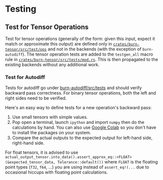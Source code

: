 # Testing

## Test for Tensor Operations

Test for tensor operations (generally of the form: given this input, expect it match or approximate
this output) are defined only in
[`crates/burn-tensor/src/test/ops`](https://github.com/tracel-ai/burn/tree/81a67b6a0992b9b5c33cda8b9784570143b67319/crates/burn-tensor/src/tests/ops)
and not in the backends (with the exception of `burn-autodiff`). The tensor operation tests are
added to the `testgen_all` macro rule in
[`crates/burn-tensor/src/tests/mod.rs`](https://github.com/tracel-ai/burn/blob/81a67b6a0992b9b5c33cda8b9784570143b67319/crates/burn-tensor/src/tests/mod.rs).
This is then propagated to the existing backends without any additional work.

### Test for Autodiff

Tests for autodiff go under
[burn-autodiff/src/tests](https://github.com/tracel-ai/burn/tree/81a67b6a0992b9b5c33cda8b9784570143b67319/crates/burn-autodiff/src/tests)
and should verify backward pass correctness. For binary tensor operations, both the left and right
sides need to be verified.

Here's an easy way to define tests for a new operation's backward pass:

1. Use small tensors with simple values.
2. Pop open a terminal, launch `ipython` and import `numpy` then do the calculations by hand. You
   can also use [Google Colab](https://colab.google/) so you don't have to install the packages on
   your system.
3. Compare the actual outputs to the expected output for left-hand side, right-hand side.

For float tensors, it is advised to use
`actual_output_tensor.into_data().assert_approx_eq::<FLOAT>(&expected_tensor_data, Tolerance::default())`
where `FLOAT` is the floating point types (`f32`, `f64`, ...) you are using instead of
`assert_eq!(...` due to occasional hiccups with floating point calculations.
